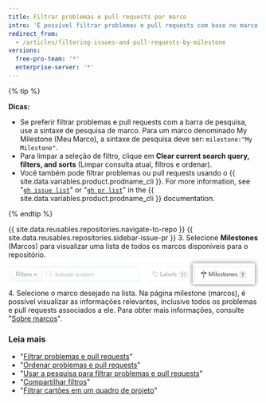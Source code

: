 ```yaml
---
title: Filtrar problemas e pull requests por marco
intro: 'É possível filtrar problemas e pull requests com base no marco a que estão associados. Após [associar um problema ou pull request a um marco](/articles/associating-milestones-with-issues-and-pull-requests), é possível encontrar itens com base em seus marcos. Você pode priorizar problemas e pull requests dentro dos marcos.'
redirect_from:
  - /articles/filtering-issues-and-pull-requests-by-milestone
versions:
  free-pro-team: '*'
  enterprise-server: '*'
---
```


{% tip %}

**Dicas:**

- Se preferir filtrar problemas e pull requests com a barra de pesquisa, use a sintaxe de pesquisa de marco. Para um marco denominado My Milestone (Meu Marco), a sintaxe de pesquisa deve ser: `milestone:"My Milestone"`.
- Para limpar a seleção de filtro, clique em **Clear current search query, filters, and sorts** (Limpar consulta atual, filtros e ordenar).
-  Você também pode filtrar problemas ou pull requests usando o {{ site.data.variables.product.prodname_cli }}. For more information, see "[`gh issue list`](https://cli.github.com/manual/gh_issue_list)" or "[`gh pr list`](https://cli.github.com/manual/gh_pr_list)" in the {{ site.data.variables.product.prodname_cli }} documentation.

{% endtip %}

{{ site.data.reusables.repositories.navigate-to-repo }}
{{ site.data.reusables.repositories.sidebar-issue-pr }}
3. Selecione **Milestones** (Marcos) para visualizar uma lista de todos os marcos disponíveis para o repositório. ![Botão Milestones (Marcos)](/assets/images/help/issues/issues_milestone_button.png)
4. Selecione o marco desejado na lista. Na página milestone (marcos), é possível visualizar as informações relevantes, inclusive todos os problemas e pull requests associados a ele. Para obter mais informações, consulte "[Sobre marcos](/articles/about-milestones)".

### Leia mais

- "[Filtrar problemas e pull requests](/articles/filtering-issues-and-pull-requests)"
- "[Ordenar problemas e pull requests](/articles/sorting-issues-and-pull-requests)"
- "[Usar a pesquisa para filtrar problemas e pull requests](/articles/using-search-to-filter-issues-and-pull-requests)"
- "[Compartilhar filtros](/articles/sharing-filters)"
- "[Filtrar cartões em um quadro de projeto](/articles/filtering-cards-on-a-project-board)"
